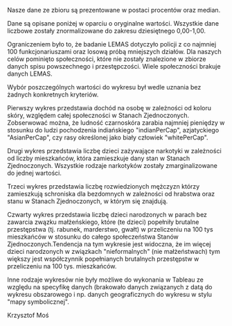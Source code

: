 
Nasze dane ze zbioru są prezentowane w postaci procentów oraz median.

Dane są opisane poniżej w oparciu o oryginalne wartości. Wszystkie dane liczbowe zostały znormalizowane do zakresu dziesiętnego 0,00-1,00.

Ograniczeniem było to, że badanie LEMAS dotyczyło policji z co najmniej 100 funkcjonariuszami oraz losową próbą mniejszych działów.
Dla naszych celów pominięto społeczności, które nie zostały znalezione w zbiorze danych spisu powszechnego i przestępczości.
Wiele społeczności brakuje danych LEMAS.

Wybór poszczególnych wartości do wykresu był wedle uznania bez żadnych konkretnych kryteriów.

Pierwszy wykres przedstawia dochód na osobę w zależności od koloru skóry, względem całej społeczności w Stanach Zjednoczonych.
Zobserwować można, że ludność czarnoskóra zarabia najmniej pieniędzy w stosunku do ludzi pochodzenia indiańskiego "indianPerCap",
azjatyckiego "AsianPerCap", czy rasy określonej jako biały człowiek "whitePerCap".

Drugi wykres przedstawia liczbę dzieci zażywające narkotyki w zależności od liczby mieszkańców, która zamieszkuje dany stan w Stanach Zjednoczonych.
Wszystkie rodzaje narkotyków zostały zmarginalizowane do jednej wartości.

Trzeci wykres przedstawia liczbę rozwiedzionych mężczyzn którzy zamieszkują schroniska dla bezdomnych w zależności od hrabstwa oraz stanu
w Stanach Zjednoczonych, w którym się znajdują.

Czwarty wykres przedstawia liczbę dzieci narodzonych w parach bez zawarcia zwązku małżeńskiego, które (te dzieci) popełniły brutalne przestępstwa
(tj. rabunek, marderstwo, gwałt) w przeliczeniu na 100 tys mieszkańców w stosunku do całego społeczeństwa Stanów Zjednoczonych.Tendencja
na tym wykresie jest widoczna, że im więcej dzieci narodzonych w związkach "nieformalnych" (nie małżeństwach) tym większy jest
współczynnik popełnianych brutalnych przestępstw w przeliczeniu na 100 tys. mieszkańców.

Inne rodzaje wykresów nie były możliwe do wykonania w Tableau ze względu na specyfikę danych (brakowało danych związanych z datą do wykresu
obszarowego i np. danych geograficznych do wykresu w stylu "mapy symbolicznej".




Krzysztof Moś

